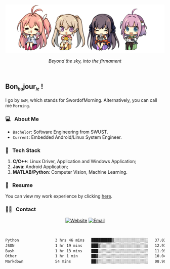 <img src="./pic/Aokana.png">
<p align="center"><em>Beyond the sky, into the firmament</em></p>

<br/>

## Bon<sub><em><font size=2>bu</font></em></sub>jour<sub><em><font size=2>le</font></em></sub> !

I go by `SoM`, which stands for SwordofMorning. Alternatively, you can call me `Morning`.

### 💻 &nbsp; About Me

- `Bachelor`: Software Engineering from SWUST.
- `Current`: Embedded Android/Linux System Engineer.

### 🔧 &nbsp; Tech Stack

1. **C/C++**: Linux Driver, Application and Windows Application;
2. **Java**: Android Application;
3. **MATLAB/Python**: Computer Vision, Machine Learning.

### 📝 &nbsp; Resume

You can view my work experience by clicking <a href="https://swordofmorning.com/index.php/contact/">here</a>.

### 🤝🏻 &nbsp; Contact

<p align="center">
<a href="https://swordofmorning.com/"><img alt="Website" src="https://img.shields.io/badge/Website-swordofmorning.com-blue?style=flat-square&logo=google-chrome"></a>
<a href="mailto:master@xiaojintao.email
"><img alt="Email" src="https://img.shields.io/badge/Email-master@xiaojintao.email-blue?style=flat-square&logo=gmail"></a>
</p>

<br/>

<!--START_SECTION:waka-->

```txt
Python                3 hrs 46 mins   █████████▒░░░░░░░░░░░░░░░   37.03 %
JSON                  1 hr 19 mins    ███▒░░░░░░░░░░░░░░░░░░░░░   12.97 %
Bash                  1 hr 13 mins    ███░░░░░░░░░░░░░░░░░░░░░░   11.99 %
Other                 1 hr 1 min      ██▓░░░░░░░░░░░░░░░░░░░░░░   10.04 %
Markdown              54 mins         ██▒░░░░░░░░░░░░░░░░░░░░░░   08.90 %
```

<!--END_SECTION:waka-->
